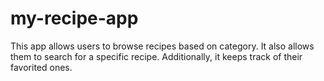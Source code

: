 # my-recipe-app
This app allows users to browse recipes based on category. It also allows them to search for a specific recipe. Additionally, it keeps track of their favorited ones.
